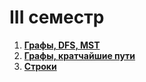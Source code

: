 # III семестр

1. [**Графы, DFS, MST**](lab_1) 
2. [**Графы, кратчайшие пути**](lab_2)
3. [**Строки**](lab_3)
